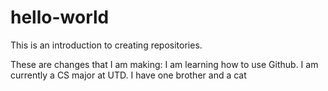 # hello-world
This is an introduction to creating repositories. 

These are changes that I am making: 
I am learning how to use Github. 
I am currently a CS major at UTD.
I have one brother and a cat
